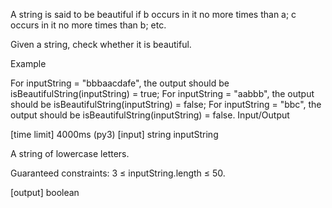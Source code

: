 A string is said to be beautiful if b occurs in it no more times than a; c occurs in it no more times than b; etc.

Given a string, check whether it is beautiful.

Example

For inputString = "bbbaacdafe", the output should be
isBeautifulString(inputString) = true;
For inputString = "aabbb", the output should be
isBeautifulString(inputString) = false;
For inputString = "bbc", the output should be
isBeautifulString(inputString) = false.
Input/Output

[time limit] 4000ms (py3)
[input] string inputString

A string of lowercase letters.

Guaranteed constraints:
3 ≤ inputString.length ≤ 50.

[output] boolean
